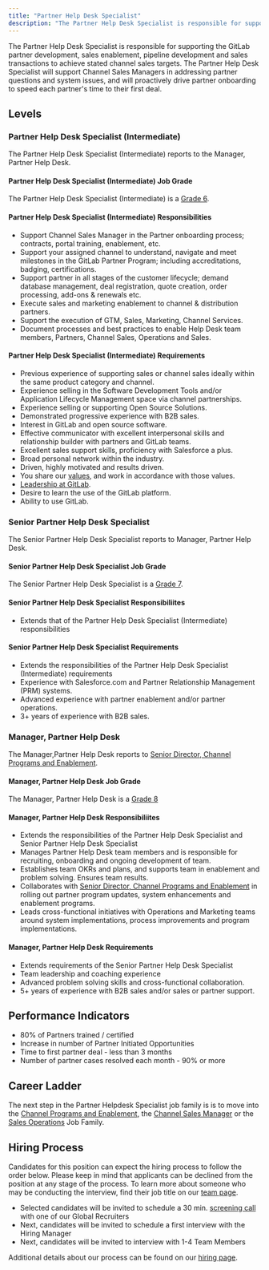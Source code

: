 ```yaml
---
title: "Partner Help Desk Specialist"
description: "The Partner Help Desk Specialist is responsible for supporting the GitLab partner development, sales enablement, pipeline development and sales transactions. "
---
```


The Partner Help Desk Specialist is responsible for supporting the GitLab partner development, sales enablement, pipeline development and sales transactions to achieve stated channel sales targets.  The Partner Help Desk Specialist will support Channel Sales Managers in addressing partner questions and system issues, and will proactively drive partner onboarding to speed each partner's time to their first deal.

## Levels

### Partner Help Desk Specialist (Intermediate)

The Partner Help Desk Specialist (Intermediate) reports to the Manager, Partner Help Desk.

#### Partner Help Desk Specialist (Intermediate) Job Grade

The Partner Help Desk Specialist (Intermediate) is a [Grade 6](/handbook/total-rewards/compensation/compensation-calculator/#gitlab-job-grades).

#### Partner Help Desk Specialist (Intermediate) Responsibilities

- Support Channel Sales Manager in the Partner onboarding process; contracts, portal training, enablement, etc.
- Support your assigned channel to understand, navigate and meet milestones in the GitLab Partner Program; including accreditations, badging, certifications.
- Support partner in all stages of the customer lifecycle; demand database management, deal registration, quote creation, order processing, add-ons & renewals etc.
- Execute sales and marketing enablement to channel & distribution partners.
- Support the execution of GTM, Sales, Marketing, Channel Services.
- Document processes and best practices to enable Help Desk team members, Partners, Channel Sales, Operations and Sales.

#### Partner Help Desk Specialist (Intermediate) Requirements

- Previous experience of supporting sales or channel sales ideally within the same product category and channel.
- Experience selling in the Software Development Tools and/or Application Lifecycle Management space via channel partnerships.
- Experience selling or supporting Open Source Solutions.
- Demonstrated progressive experience with B2B sales.
- Interest in GitLab and open source software.
- Effective communicator with excellent interpersonal skills and relationship builder with partners and GitLab teams.
- Excellent sales support skills, proficiency with Salesforce a plus.
- Broad personal network within the industry.
- Driven, highly motivated and results driven.
- You share our [values](/handbook/values/), and work in accordance with those values.
- [Leadership at GitLab](/handbook/leadership/).
- Desire to learn the use of the GitLab platform.
- Ability to use GitLab.

### Senior Partner Help Desk Specialist

The Senior Partner Help Desk Specialist reports to Manager, Partner Help Desk.

#### Senior Partner Help Desk Specialist Job Grade

The Senior Partner Help Desk Specialist is a [Grade 7](/handbook/total-rewards/compensation/compensation-calculator/#gitlab-job-grades).

#### Senior Partner Help Desk Specialist Responsibiliites

- Extends that of the Partner Help Desk Specialist (Intermediate) responsibilities

#### Senior Partner Help Desk Specialist Requirements

- Extends the responsibilities of the Partner Help Desk Specialist (Intermediate) requirements
- Experience with Salesforce.com and Partner Relationship Management (PRM) systems.
- Advanced experience with partner enablement and/or partner operations.
- 3+ years of experience with B2B sales.

### Manager, Partner Help Desk

The Manager,Partner Help Desk reports to [Senior Director, Channel Programs and Enablement](/job-families/sales/director-channel-programs-and-enablement/).

#### Manager, Partner Help Desk  Job Grade

The Manager, Partner Help Desk is a [Grade 8](/handbook/total-rewards/compensation/compensation-calculator/#gitlab-job-grades)

#### Manager, Partner Help Desk Responsibiliites

- Extends the responsibilities of the Partner Help Desk Specialist and Senior Partner Help Desk Specialist
- Manages  Partner Help Desk team members and is responsible for recruiting, onboarding and ongoing development of team.
- Establishes team OKRs and plans, and supports team in enablement and problem solving.  Ensures team results.
- Collaborates with [Senior Director, Channel Programs and Enablement](/job-families/sales/director-channel-programs-and-enablement/) in rolling out partner program updates, system enhancements and enablement programs.
- Leads cross-functional initiatives with Operations and Marketing teams around system implementations, process improvements and program implementations.

#### Manager, Partner Help Desk Requirements

- Extends requirements of the Senior Partner Help Desk Specialist
- Team leadership and coaching experience
- Advanced problem solving skills and cross-functional collaboration.
- 5+ years of experience with B2B sales and/or sales or partner support.

## Performance Indicators

- 80% of Partners trained / certified
- Increase in number of Partner Initiated Opportunities
- Time to first partner deal - less than 3 months
- Number of partner cases resolved each month - 90% or more

## Career Ladder

The next step in the Partner Helpdesk Specialist job family is is to move into the [Channel Programs and Enablement](/job-families/sales/director-channel-programs-and-enablement/), the [Channel Sales Manager](/job-families/sales/channel-sales-manager/) or the [Sales Operations](/job-families/sales/sales-operations/) Job Family.

## Hiring Process

Candidates for this position can expect the hiring process to follow the order below. Please keep in mind that applicants can be declined from the position at any stage of the process. To learn more about someone who may be conducting the interview, find their job title on our [team page](/handbook/company/team/).

- Selected candidates will be invited to schedule a 30 min. [screening call](/handbook/hiring/interviewing/#screening-call) with one of our Global Recruiters
- Next, candidates will be invited to schedule a first interview with the Hiring Manager
- Next, candidates will be invited to interview with 1-4 Team Members

Additional details about our process can be found on our [hiring page](/handbook/hiring/).

